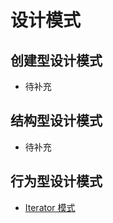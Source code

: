 #   设计模式
## 创建型设计模式  
- 待补充
## 结构型设计模式
- 待补充
## 行为型设计模式
- [Iterator 模式](./src/main/java/com/alien/gof23/iterator/Iterator.md)



